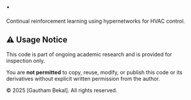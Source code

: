# .
 Continual reinforcement learning using hypernetworks for HVAC control.

## ⚠️ Usage Notice

This code is part of ongoing academic research and is provided for inspection only.

You are **not permitted** to copy, reuse, modify, or publish this code or its derivatives without explicit written permission from the author.

© 2025 [Gautham Bekal]. All rights reserved.
